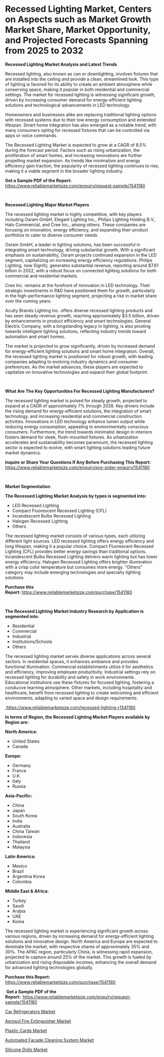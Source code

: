 <p><h1>Recessed Lighting Market, Centers on Aspects such as Market Growth Market Share, Market Opportunity, and Projected Forecasts Spanning from 2025 to 2032</h1></p><p><strong>Recessed Lighting Market Analysis and Latest Trends</strong></p>
<p><p>Recessed lighting, also known as can or downlighting, involves fixtures that are installed into the ceiling and provide a clean, streamlined look. This type of lighting is favored for its ability to create an ambient atmosphere while conserving space, making it popular in both residential and commercial settings. The market for recessed lighting is witnessing significant growth, driven by increasing consumer demand for energy-efficient lighting solutions and technological advancements in LED technology. </p><p>Homeowners and businesses alike are replacing traditional lighting options with recessed systems due to their low energy consumption and extended lifespan. Smart home integration has also emerged as a notable trend, with many consumers opting for recessed fixtures that can be controlled via apps or voice commands. </p><p>The Recessed Lighting Market is expected to grow at a CAGR of 8.5% during the forecast period. Factors such as rising urbanization, the proliferation of smart homes, and increasing renovations are further propelling market expansion. As trends like minimalism and energy efficiency gain traction, the popularity of recessed lighting continues to rise, making it a viable segment in the broader lighting industry.</p></p>
<p><strong>Get a Sample PDF of the Report:&nbsp;</strong> <a href="https://www.reliablemarketsize.com/enquiry/request-sample/1541180?utm_campaign=1131&utm_medium=2&utm_source=Github&utm_content=ia&utm_term=05042025&utm_id=recessed-lighting">https://www.reliablemarketsize.com/enquiry/request-sample/1541180</a></p>
<p>&nbsp;</p>
<p><strong>Recessed Lighting Major Market Players</strong></p>
<p><p>The recessed lighting market is highly competitive, with key players including Osram GmbH, Elegant Lighting Inc., Philips Lighting Holding B.V., Halo Commercial, and Cree Inc., among others. These companies are focusing on innovation, energy efficiency, and expanding their product portfolios to cater to diverse consumer needs. </p><p>Osram GmbH, a leader in lighting solutions, has been successful in integrating smart technology, driving substantial growth. With a significant emphasis on sustainability, Osram projects continued expansion in the LED segment, capitalizing on increasing energy efficiency regulations. Philips Lighting, now Signify, generates substantial revenue, reporting around $7.61 billion in 2022, with a robust focus on connected lighting solutions for both commercial and residential markets. </p><p>Cree Inc. remains at the forefront of innovation in LED technology. Their strategic investments in R&D have positioned them for growth, particularly in the high-performance lighting segment, projecting a rise in market share over the coming years. </p><p>Acuity Brands Lighting Inc. offers diverse recessed lighting products and has seen steady revenue growth, reaching approximately $3.5 billion, driven by enhancements in product efficiency and smart technologies. General Electric Company, with a longstanding legacy in lighting, is also pivoting towards intelligent lighting solutions, reflecting industry trends toward automation and smart homes. </p><p>The market is projected to grow significantly, driven by increased demand for energy-efficient lighting solutions and smart home integration. Overall, the recessed lighting market is positioned for robust growth, with leading companies adapting to evolving industry dynamics and consumer preferences. As the market advances, these players are expected to capitalize on innovative technologies and expand their global footprint.</p></p>
<p>&nbsp;</p>
<p><strong>What Are The Key Opportunities For Recessed Lighting Manufacturers?</strong></p>
<p><p>The recessed lighting market is poised for steady growth, projected to expand at a CAGR of approximately 7% through 2028. Key drivers include the rising demand for energy-efficient solutions, the integration of smart technology, and increasing residential and commercial construction activities. Innovations in LED technology enhance lumen output while reducing energy consumption, appealing to environmentally conscious consumers. Furthermore, the trend towards minimalist design in interiors fosters demand for sleek, flush-mounted fixtures. As urbanization accelerates and sustainability becomes paramount, the recessed lighting sector is expected to evolve, with smart lighting solutions leading future market dynamics.</p></p>
<p><strong>Inquire or Share Your Questions If Any Before Purchasing This Report:</strong> <a href="https://www.reliablemarketsize.com/enquiry/pre-order-enquiry/1541180?utm_campaign=1131&utm_medium=2&utm_source=Github&utm_content=ia&utm_term=05042025&utm_id=recessed-lighting">https://www.reliablemarketsize.com/enquiry/pre-order-enquiry/1541180</a></p>
<p>&nbsp;</p>
<p><strong>Market Segmentation</strong></p>
<p><strong>The Recessed Lighting Market Analysis by types is segmented into:</strong></p>
<p><ul><li>LED Recessed Lighting</li><li>Compact Fluorescent Recessed Lighting (CFL)</li><li>Incandescent Bulbs Recessed Lighting</li><li>Halogen Recessed Lighting</li><li>Others</li></ul></p>
<p><p>The recessed lighting market consists of various types, each utilizing different light sources. LED recessed lighting offers energy efficiency and long lifespan, making it a popular choice. Compact Fluorescent Recessed Lighting (CFL) provides better energy savings than traditional options. Incandescent Bulbs Recessed Lighting delivers warm lighting but has lower energy efficiency. Halogen Recessed Lighting offers brighter illumination with a crisp color temperature but consumes more energy. "Others" category may include emerging technologies and specialty lighting solutions.</p></p>
<p><strong>Purchase this Report:&nbsp;</strong><a href="https://www.reliablemarketsize.com/purchase/1541180?utm_campaign=1131&utm_medium=2&utm_source=Github&utm_content=ia&utm_term=05042025&utm_id=recessed-lighting">https://www.reliablemarketsize.com/purchase/1541180</a></p>
<p>&nbsp;</p>
<p><strong>The Recessed Lighting Market Industry Research by Application is segmented into:</strong></p>
<p><ul><li>Residential</li><li>Commercial</li><li>Industrial</li><li>Institutions/Schools</li><li>Others</li></ul></p>
<p><p>The recessed lighting market serves diverse applications across several sectors. In residential spaces, it enhances ambiance and provides functional illumination. Commercial establishments utilize it for aesthetics and efficiency, improving employee productivity. Industrial settings rely on recessed lighting for durability and safety in work environments. Educational institutions use these fixtures for focused lighting, fostering a conducive learning atmosphere. Other markets, including hospitality and healthcare, benefit from recessed lighting to create welcoming and efficient environments, adapting to varied space and design requirements.</p></p>
<p><a href="https://www.reliablemarketsize.com/recessed-lighting-r1541180?utm_campaign=1131&utm_medium=2&utm_source=Github&utm_content=ia&utm_term=05042025&utm_id=recessed-lighting">&nbsp;https://www.reliablemarketsize.com/recessed-lighting-r1541180</a></p>
<p><strong>In terms of Region, the Recessed Lighting Market Players available by Region are:</strong></p>
<p>
    <p> <strong> North America: </strong>
        <ul>
            <li>United States</li>
            <li>Canada</li>
        </ul>
        </p> 
    <p> <strong> Europe: </strong>
        <ul>
            <li>Germany</li>
            <li>France</li>
            <li>U.K.</li>
            <li>Italy</li>
            <li>Russia</li>
        </ul>
        </p> 
    <p> <strong> Asia-Pacific: </strong>
        <ul>
            <li>China</li>
            <li>Japan</li>
            <li>South Korea</li>
            <li>India</li>
            <li>Australia</li>
            <li>China Taiwan</li>
            <li>Indonesia</li>
            <li>Thailand</li>
            <li>Malaysia</li>
        </ul>
        </p> 
    <p> <strong> Latin America: </strong>
        <ul>
            <li>Mexico</li>
            <li>Brazil</li>
            <li>Argentina Korea</li>
            <li>Colombia</li>
        </ul>
        </p> 
    <p> <strong> Middle East & Africa: </strong>
        <ul>
            <li>Turkey</li>
            <li>Saudi</li>
            <li>Arabia</li>
            <li>UAE</li>
            <li>Korea</li>
        </ul>
    </p>
    </p>
<p><p>The recessed lighting market is experiencing significant growth across various regions, driven by increasing demand for energy-efficient lighting solutions and innovative design. North America and Europe are expected to dominate the market, with respective shares of approximately 35% and 30%. The APAC region, particularly China, is witnessing rapid expansion, projected to capture around 25% of the market. This growth is fueled by urbanization and rising disposable incomes, enhancing the overall demand for advanced lighting technologies globally.</p></p>
<p><strong>Purchase this Report: </strong><a href="https://www.reliablemarketsize.com/purchase/1541180?utm_campaign=1131&utm_medium=2&utm_source=Github&utm_content=ia&utm_term=05042025&utm_id=recessed-lighting">https://www.reliablemarketsize.com/purchase/1541180</a></p>
<p>&nbsp;<strong>Get a Sample PDF of the Report:&nbsp;&nbsp;</strong><a href="https://www.reliablemarketsize.com/enquiry/request-sample/1541180?utm_campaign=1131&utm_medium=2&utm_source=Github&utm_content=ia&utm_term=05042025&utm_id=recessed-lighting">https://www.reliablemarketsize.com/enquiry/request-sample/1541180</a></p>
<p><strong></strong></p>
<p><p><a href="https://github.com/leptouwrites/Market-Research-Report-List-1/blob/main/car-refrigerators-market.md?utm_campaign=1131&utm_medium=2&utm_source=Github&utm_content=ia&utm_term=05042025&utm_id=recessed-lighting">Car Refrigerators Market</a></p><p><a href="https://github.com/bhatttutty2p/Market-Research-Report-List-1/blob/main/aerosol-fire-extinguisher-market.md?utm_campaign=1131&utm_medium=2&utm_source=Github&utm_content=ia&utm_term=05042025&utm_id=recessed-lighting">Aerosol Fire Extinguisher Market</a></p><p><a href="https://github.com/colloerrinbp/Market-Research-Report-List-1/blob/main/plastic-cards-market.md?utm_campaign=1131&utm_medium=2&utm_source=Github&utm_content=ia&utm_term=05042025&utm_id=recessed-lighting">Plastic Cards Market</a></p><p><a href="https://github.com/sphaabrose/Market-Research-Report-List-1/blob/main/automated-facade-cleaning-system-market.md?utm_campaign=1131&utm_medium=2&utm_source=Github&utm_content=ia&utm_term=05042025&utm_id=recessed-lighting">Automated Facade Cleaning System Market</a></p><p><a href="https://github.com/etapaqanee/Market-Research-Report-List-1/blob/main/silicone-dolls-market.md?utm_campaign=1131&utm_medium=2&utm_source=Github&utm_content=ia&utm_term=05042025&utm_id=recessed-lighting">Silicone Dolls Market</a></p></p>